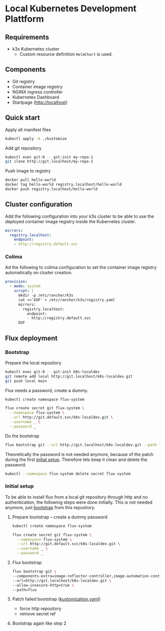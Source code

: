 # Local Kubernetes Development Plattform

## Requirements

- k3s Kubernetes cluster
  - Custom resource definition `HelmChart` is used.

## Components

- Git registry
- Container image registry
- NGINX ingress controller
- Kubernetes Dashboard
- Startpage (<http://localhost>)

## Quick start

Apply all manifest files

```sh
kubectl apply -k ./kustomize
```

Add git repository

```sh
kubectl exec git-0 -- git-init my-repo-1
git clone http://git.localhost/my-repo-1
```

Push image to registry

```sh
docker pull hello-world
docker tag hello-world registry.localhost/hello-world
docker push registry.localhost/hello-world
```

## Cluster configuration

Add the following configuration into your k3s cluster to be able to use the deployed container image registry inside the Kubernetes cluster.

```yaml
mirrors:
  registry.localhost:
    endpoint:
    - http://registry.default.svc
```

### Colima

Ad the following to colima configuration to set the container image registry automatically on cluster creation.

```yaml
provision:
  - mode: system
    script: |
      mkdir -p /etc/rancher/k3s
      cat <<'EOF' > /etc/rancher/k3s/registry.yaml
      mirrors:
        registry.localhost:
          endpoint:
          - http://registry.default.svc
      EOF
```

## Flux deployment

### Bootstrap

Prepare the local repository

```sh
kubectl exec git-0 -- git-init k8s-localdev
git remote add local http://git.localhost/k8s-localdev.git
git push local main
```

Flux needs a password, create a dummy.

```sh
kubectl create namespace flux-system

flux create secret git flux-system \
  --namespace flux-system \
  --url http://git.default.svc/k8s-localdev.git \
  --username _ \
  --password _
```

Do the bootstrap

```sh
flux bootstrap git --url http://git.localhost/k8s-localdev.git --path flux --allow-insecure-http
```

Theoretically the password is not needed anymore, because of the patch during the first [initial setup](#initial-setup). Therefore lets keep it clean and delete the password.

```sh
kubectl --namespace flux-system delete secret flux-system
```

### Initial setup

To be able to install flux from a local git repository through http and no authentication, the following steps were done initially. This is not needed anymore, just [bootstrap](#bootstrap) from this repository.

1. Prepare bootstrap – create a dummy password

   ```sh
   kubectl create namespace flux-system

   flux create secret git flux-system \
     --namespace flux-system \
     --url http://git.default.svc/k8s-localdev.git \
     --username _ \
     --password _
   ```

2. Flux bootstrap

   ```sh
   flux bootstrap git \
   --components-extra=image-reflector-controller,image-automation-controller \
   --url=http://git.localhost/k8s-localdev.git \
   --allow-insecure-http=true \
   --path=flux
   ```

3. Patch failed bootstrap ([kustomization.yaml](./flux/flux-system/kustomization.yaml))
   - force http repository
   - remove secret ref

4. Bootstrap again like step 2
